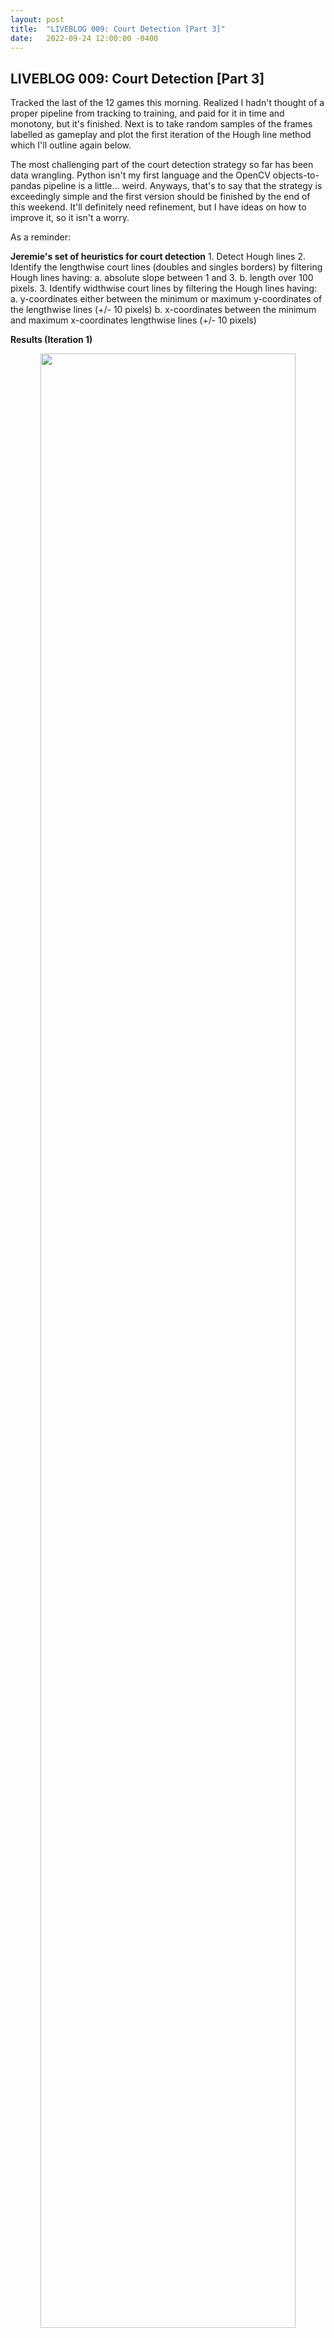```yaml
---
layout: post
title:  "LIVEBLOG 009: Court Detection [Part 3]"
date:   2022-09-24 12:00:00 -0400
---
```

<h2>LIVEBLOG 009: Court Detection [Part 3]</h2>
<p>
Tracked the last of the 12 games this morning. Realized I hadn't thought of a proper pipeline from tracking to training, and paid for it in time and monotony, but it's finished. Next is to take random samples of the frames labelled as gameplay and plot the first iteration of the Hough line method which I'll outline again below.
</p>
<p>
The most challenging part of the court detection strategy so far has been data wrangling. Python isn't my first language and the OpenCV objects-to-pandas pipeline is a little... weird. Anyways, that's to say that the strategy is exceedingly simple and the first version should be finished by the end of this weekend. It'll definitely need refinement, but I have ideas on how to improve it, so it isn't a worry. 
</p>
<p>
As a reminder:
</p>
<p>
<b>Jeremie's set of heuristics for court detection</b>
1. Detect Hough lines 
2. Identify the lengthwise court lines (doubles and singles borders) by filtering Hough lines having:
    a. absolute slope between 1 and 3.
    b. length over 100 pixels.
3. Identify widthwise court lines by filtering the Hough lines having:
    a. y-coordinates either between the minimum or maximum y-coordinates of the lengthwise lines (+/- 10 pixels)
    b. x-coordinates between the minimum and maximum x-coordinates lengthwise lines (+/- 10 pixels)
</p>
<p>
<b>Results (Iteration 1)</b>
<p>
<div style="text-align: center"> 
<img src="https://spazznolo.github.io/figs/hough-collage-1.jpg" width="90%" length="300"/>
</div>
</p>
<p>
Obviously, there are large problems here. Mostly they stem from either the false positives or false continuations of the lengthwise lines. The widthwise lines rely on a correct y-range, and a false positive/continuation changes the range for the worse. In retrospect, it was naive to try a deterministic approach, but I'm happy to have tried, because it folds in nicely to the next step.
</p>
<p>
Next, I'm looking for an iterative approach at finding the lines which make up the boundary of the court. Somewhat begrudgingly, I've turned to clustering the Hough lines which pass the block filter by the absolute slope value (univariate), then taking the two largest groups, then taking the minimum average absolute slope from these two largest groups.
</p>
<p>
Also! To remind myself: the camera is mostly static. This means there should be a quick, efficient check to see if it has moved from the previous frame. Off the top of my head, I can run the Hough line algo each frame and if the lengthwise lines are nearly identical then keep the same coordinate system and move to the next frame.
</p>

